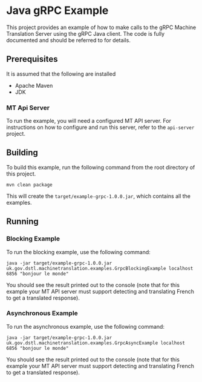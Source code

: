 # Java gRPC Example

This project provides an example of how to make calls to the gRPC Machine Translation Server using the gRPC Java client.
The code is fully documented and should be referred to for details.

## Prerequisites

It is assumed that the following are installed

* Apache Maven
* JDK

### MT Api Server

To run the example, you will need a configured MT API server.
For instructions on how to configure and run this server, refer to the `api-server` project.

## Building

To build this example, run the following command from the root directory of this project.

    mvn clean package
    
This will create the `target/example-grpc-1.0.0.jar`, which contains all the examples.
    
## Running

### Blocking Example

To run the blocking example, use the following command:

    java -jar target/example-grpc-1.0.0.jar uk.gov.dstl.machinetranslation.examples.GrpcBlockingExample localhost 6856 "bonjour le monde"

You should see the result printed out to the console (note that for this example your MT API server must support detecting and translating French to get a translated response).

### Asynchronous Example

To run the asynchronous example, use the following command:

    java -jar target/example-grpc-1.0.0.jar uk.gov.dstl.machinetranslation.examples.GrpcAsyncExample localhost 6856 "bonjour le monde"

You should see the result printed out to the console (note that for this example your MT API server must support detecting and translating French to get a translated response).